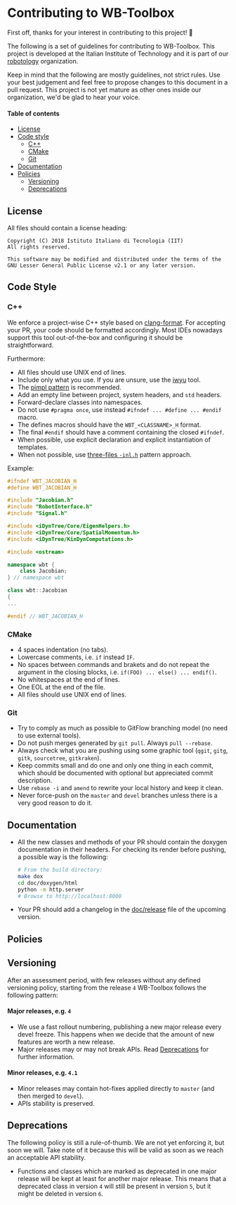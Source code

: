 # Contributing to WB-Toolbox

First off, thanks for your interest in contributing to this project! :tada:

The following is a set of guidelines for contributing to WB-Toolbox. This project is developed at the Italian Institute of Technology and it is part of our [robotology](https://github.com/robotology) organization.

Keep in mind that the following are mostly guidelines, not strict rules. Use your best judgement and feel free to propose changes to this document in a pull request. This project is not yet mature as other ones inside our organization, we'd be glad to hear your voice.

#### Table of contents

- [License](#license)
- [Code style](#code-style)
  - [C++](#c++)
  - [CMake](#cmake)
  - [Git](#git)
- [Documentation](#documentation)
- [Policies](#policies)
  - [Versioning](#versioning)
  - [Deprecations](#deprecations)

## License

All files should contain a license heading:

```
Copyright (C) 2018 Istituto Italiano di Tecnologia (IIT)
All rights reserved.

This software may be modified and distributed under the terms of the
GNU Lesser General Public License v2.1 or any later version.
```

## Code Style

### C++

We enforce a project-wise C++ style based on [clang-format](/.clang-format). For accepting your PR, your code should be formatted accordingly. Most IDEs nowadays support this tool out-of-the-box and configuring it should be straightforward.

Furthermore:

- All files should use UNIX end of lines.
- Include only what you use. If you are unsure, use the [iwyu](https://github.com/include-what-you-use/include-what-you-use) tool.
- The [pimpl pattern](https://cpppatterns.com/patterns/pimpl.html) is recommended.
- Add an empty line between project, system headers, and `std` headers.
- Forward-declare classes into namespaces.
- Do not use `#pragma once`, use instead `#ifndef ... #define ... #endif` macro.
- The defines macros should have the `WBT_<CLASSNAME>_H` format.
- The final `#endif` should have a comment containing the closed `#ifndef`.
- When possible, use explicit declaration and explicit instantiation of templates.
- When not possible, use [three-files `-inl.h`](http://drake.mit.edu/cxx_inl.html) pattern approach.

Example:

```cpp
#ifndef WBT_JACOBIAN_H
#define WBT_JACOBIAN_H

#include "Jacobian.h"
#include "RobotInterface.h"
#include "Signal.h"

#include <iDynTree/Core/EigenHelpers.h>
#include <iDynTree/Core/SpatialMomentum.h>
#include <iDynTree/KinDynComputations.h>

#include <ostream>

namespace wbt {
    class Jacobian;
} // namespace wbt

class wbt::Jacobian
{
...

#endif // WBT_JACOBIAN_H
```

### CMake

- 4 spaces indentation (no tabs).
- Lowercase comments, i.e. `if` instead `IF`.
- No spaces between commands and brakets and do not repeat the argument in the closing blocks, i.e. `if(FOO) ... else() ... endif()`.
- No whitespaces at the end of lines.
- One EOL at the end of the file.
- All files should use UNIX end of lines.

### Git

- Try to comply as much as possible to GitFlow branching model (no need to use external tools).
- Do not push merges generated by `git pull`. Always `pull --rebase`.
- Always check what you are pushing using some graphic tool (`qgit`, `gitg`, `gitk`, `sourcetree`, `gitkraken`).
- Keep commits small and do one and only one thing in each commit, which should be documented with optional but appreciated commit description.
- Use `rebase -i` and `amend` to rewrite your local history and keep it clean.
- Never force-push on the `master` and `devel` branches unless there is a very good reason to do it.

## Documentation

- All the new classes and methods of your PR should contain the doxygen documentation in their headers. For checking its render before pushing, a possible way is the following:
   ```bash
   # From the build directory:
   make dox
   cd doc/doxygen/html
   python -m http.server
   # Browse to http://localhost:8000
   ```
- Your PR should add a changelog in the [doc/release](/doc/release) file of the upcoming version.

## Policies

## Versioning

After an assessment period, with few releases without any defined versioning policy, starting from the release `4` WB-Toolbox follows the following pattern:

#### Major releases, e.g. `4`

- We use a fast rollout numbering, publishing a new major release every devel freeze. This happens when we decide that the amount of new features are worth a new release.
- Major releases may or may not break APIs. Read [Deprecations](#deprecations) for further information.

#### Minor releases, e.g. `4.1`

- Minor releases may contain hot-fixes applied directly to `master` (and then merged to `devel`).
- APIs stability is preserved.

## Deprecations

The following policy is still a rule-of-thumb. We are not yet enforcing it, but soon we will. Take note of it because this will be valid as soon as we reach an acceptable API stability.

- Functions and classes which are marked as deprecated in one major release will be kept at least for another major release. This means that a deprecated class in version `4` will still be present in version `5`, but it might be deleted in version `6`.
